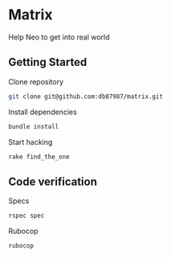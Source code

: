 # Matrix
Help Neo to get into real world

## Getting Started

Clone repository
```bash
git clone git@github.com:db87987/matrix.git
```

Install dependencies
```bash
bundle install
```

Start hacking
```bash
rake find_the_one
```

## Code verification

Specs
```bash
rspec spec
```

Rubocop
```bash
rubocop
```
